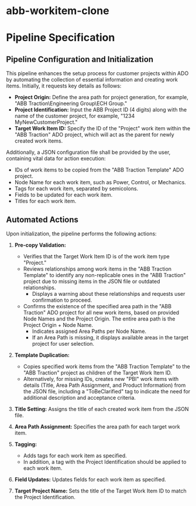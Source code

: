 # abb-workitem-clone

# Pipeline Specification

## Pipeline Configuration and Initialization
This pipeline enhances the setup process for customer projects within ADO by automating the collection of essential information and creating work items. Initially, it requests key details as follows:
- **Project Origin:** Define the area path for project generation, for example, "ABB Traction\Engineering Group\ECH Group."
- **Project Identification:** Input the ABB Project ID (4 digits) along with the name of the customer project, for example, "1234 MyNewCustomerProject."
- **Target Work Item ID:** Specify the ID of the "Project" work item within the "ABB Traction" ADO project, which will act as the parent for newly created work items.

Additionally, a JSON configuration file shall be provided by the user, containing vital data for action execution:
- IDs of work items to be copied from the "ABB Traction Template" ADO project.
- Node Name for each work item, such as Power, Control, or Mechanics.
- Tags for each work item, separated by semicolons.
- Fields to be updated for each work item.
- Titles for each work item.

## Automated Actions
Upon initialization, the pipeline performs the following actions:

1. **Pre-copy Validation:**
   - Verifies that the Target Work Item ID is of the work item type "Project."
   - Reviews relationships among work items in the "ABB Traction Template" to identify any non-replicable ones in the "ABB Traction" project due to missing items in the JSON file or outdated relationships.
     - Displays a warning about these relationships and requests user confirmation to proceed.
   - Confirms the existence of the specified area path in the "ABB Traction" ADO project for all new work items, based on provided Node Names and the Project Origin. The entire area path is the Project Origin + Node Name.
     - Indicates assigned Area Paths per Node Name.
     - If an Area Path is missing, it displays available areas in the target project for user selection.

2. **Template Duplication:**
   - Copies specified work items from the "ABB Traction Template" to the "ABB Traction" project as children of the Target Work Item ID.
   - Alternatively, for missing IDs, creates new "PBI" work items with details (Title, Area Path Assignment, and Product Information) from the JSON file, including a "ToBeClarified" tag to indicate the need for additional description and acceptance criteria.

3. **Title Setting:** Assigns the title of each created work item from the JSON file.

4. **Area Path Assignment:** Specifies the area path for each target work item.

5. **Tagging:**
   - Adds tags for each work item as specified.
   - In addition, a tag with the Project Identification should be applied to each work item.

6. **Field Updates:** Updates fields for each work item as specified.

7. **Target Project Name:** Sets the title of the Target Work Item ID to match the Project Identification.
